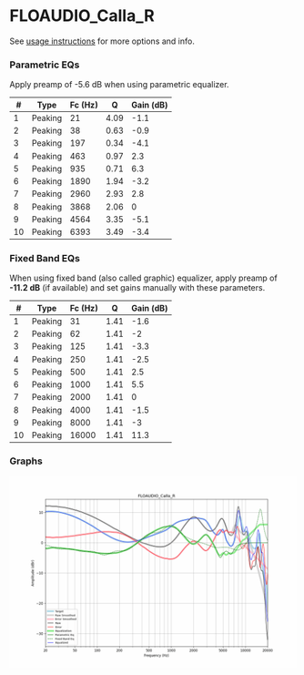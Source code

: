 # FLOAUDIO_Calla_R
See [usage instructions](https://github.com/jaakkopasanen/AutoEq#usage) for more options and info.

### Parametric EQs
Apply preamp of -5.6 dB when using parametric equalizer.

|   # | Type    |   Fc (Hz) |    Q |   Gain (dB) |
|-----|---------|-----------|------|-------------|
|   1 | Peaking |        21 | 4.09 |        -1.1 |
|   2 | Peaking |        38 | 0.63 |        -0.9 |
|   3 | Peaking |       197 | 0.34 |        -4.1 |
|   4 | Peaking |       463 | 0.97 |         2.3 |
|   5 | Peaking |       935 | 0.71 |         6.3 |
|   6 | Peaking |      1890 | 1.94 |        -3.2 |
|   7 | Peaking |      2960 | 2.93 |         2.8 |
|   8 | Peaking |      3868 | 2.06 |         0   |
|   9 | Peaking |      4564 | 3.35 |        -5.1 |
|  10 | Peaking |      6393 | 3.49 |        -3.4 |

### Fixed Band EQs
When using fixed band (also called graphic) equalizer, apply preamp of **-11.2 dB** (if available) and set gains manually with these parameters.

|   # | Type    |   Fc (Hz) |    Q |   Gain (dB) |
|-----|---------|-----------|------|-------------|
|   1 | Peaking |        31 | 1.41 |        -1.6 |
|   2 | Peaking |        62 | 1.41 |        -2   |
|   3 | Peaking |       125 | 1.41 |        -3.3 |
|   4 | Peaking |       250 | 1.41 |        -2.5 |
|   5 | Peaking |       500 | 1.41 |         2.5 |
|   6 | Peaking |      1000 | 1.41 |         5.5 |
|   7 | Peaking |      2000 | 1.41 |         0   |
|   8 | Peaking |      4000 | 1.41 |        -1.5 |
|   9 | Peaking |      8000 | 1.41 |        -3   |
|  10 | Peaking |     16000 | 1.41 |        11.3 |

### Graphs
![](./FLOAUDIO_Calla_R.png)
